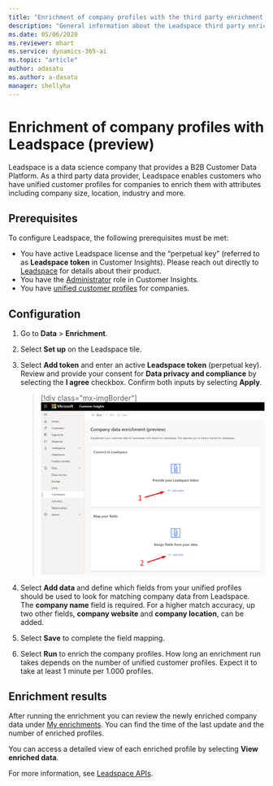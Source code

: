 ```yaml
---
title: "Enrichment of company profiles with the third party enrichment Leadspace in Dynamics 365 Customer Insights | Microsoft Docs"
description: "General information about the Leadspace third party enrichment in Customer Insights."
ms.date: 05/06/2020
ms.reviewer: mhart
ms.service: dynamics-365-ai
ms.topic: "article"
author: adasatu
ms.author: a-dasatu
manager: shellyha
---
```


# Enrichment of company profiles with Leadspace (preview)

Leadspace is a data science company that provides a B2B Customer Data Platform. As a third party data provider, Leadspace enables customers who have unified customer profiles for companies to enrich them with attributes including company size, location, industry and more.

## Prerequisites

To configure Leadspace, the following prerequisites must be met:

- You have active Leadspace license and the “perpetual key” (referred to as **Leadspace token** in Customer Insights). Please reach out directly to [Leadspace](https://www.leadspace.com/products/leadspace-on-demand/) for details about their product.
- You have the [Administrator](pm-permissions.md#administrator) role in Customer Insights.
- You have [unified customer profiles](pm-profiles.md) for companies.

## Configuration

1. Go to **Data** > **Enrichment**.

1. Select **Set up** on the Leadspace tile.

1. Select **Add token** and enter an active **Leadspace token** (perpetual key). Review and provide your consent for **Data privacy and compliance** by selecting the **I agree** checkbox. Confirm both inputs by selecting **Apply**.

   > [!div class="mx-imgBorder"]
   > ![Leadspace configuration page](media/enrichment-leadspace-configuration.png "Leadspace configuration page")

1. Select **Add data** and define which fields from your unified profiles should be used to look for matching company data from Leadspace. The **company name** field is required. For a higher match accuracy, up two other fields, **company website** and **company location**, can be added.

1. Select **Save** to complete the field mapping.

1. Select **Run** to enrich the company profiles. How long an enrichment run takes depends on the number of unified customer profiles. Expect it to take at least 1 minute per 1.000 profiles.

## Enrichment results

After running the enrichment you can review the newly enriched company data under [My enrichments](pm-profiles.md). You can find the time of the last update and the number of enriched profiles.

You can access a detailed view of each enriched profile by selecting **View enriched data**.

For more information, see [Leadspace APIs](https://support.leadspace.com/hc/en-us/sections/201997649-API).
